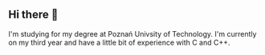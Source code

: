 ## Hi there 👋

I'm studying for my degree at Poznań Univsity of Technology. I'm currently on my third year and have a little bit of experience with C and C++.

<!--
**jakubbutkiewicz90/jakubbutkiewicz90** is a ✨ _special_ ✨ repository because its `README.md` (this file) appears on your GitHub profile.

Here are some ideas to get you started:

- 🔭 I’m currently working on ...
- 🌱 I’m currently learning ...
- 👯 I’m looking to collaborate on ...
- 🤔 I’m looking for help with ...
- 💬 Ask me about ...
- 📫 How to reach me: ...
- 😄 Pronouns: ...
- ⚡ Fun fact: ...
-->
